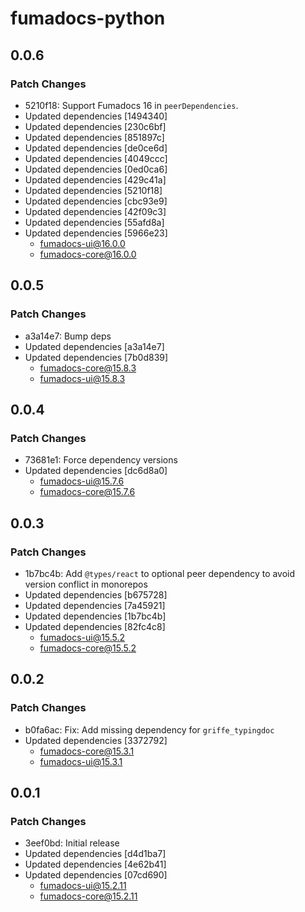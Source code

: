 # fumadocs-python

## 0.0.6

### Patch Changes

- 5210f18: Support Fumadocs 16 in `peerDependencies`.
- Updated dependencies [1494340]
- Updated dependencies [230c6bf]
- Updated dependencies [851897c]
- Updated dependencies [de0ce6d]
- Updated dependencies [4049ccc]
- Updated dependencies [0ed0ca6]
- Updated dependencies [429c41a]
- Updated dependencies [5210f18]
- Updated dependencies [cbc93e9]
- Updated dependencies [42f09c3]
- Updated dependencies [55afd8a]
- Updated dependencies [5966e23]
  - fumadocs-ui@16.0.0
  - fumadocs-core@16.0.0

## 0.0.5

### Patch Changes

- a3a14e7: Bump deps
- Updated dependencies [a3a14e7]
- Updated dependencies [7b0d839]
  - fumadocs-core@15.8.3
  - fumadocs-ui@15.8.3

## 0.0.4

### Patch Changes

- 73681e1: Force dependency versions
- Updated dependencies [dc6d8a0]
  - fumadocs-ui@15.7.6
  - fumadocs-core@15.7.6

## 0.0.3

### Patch Changes

- 1b7bc4b: Add `@types/react` to optional peer dependency to avoid version conflict in monorepos
- Updated dependencies [b675728]
- Updated dependencies [7a45921]
- Updated dependencies [1b7bc4b]
- Updated dependencies [82fc4c8]
  - fumadocs-ui@15.5.2
  - fumadocs-core@15.5.2

## 0.0.2

### Patch Changes

- b0fa6ac: Fix: Add missing dependency for `griffe_typingdoc`
- Updated dependencies [3372792]
  - fumadocs-core@15.3.1
  - fumadocs-ui@15.3.1

## 0.0.1

### Patch Changes

- 3eef0bd: Initial release
- Updated dependencies [d4d1ba7]
- Updated dependencies [4e62b41]
- Updated dependencies [07cd690]
  - fumadocs-ui@15.2.11
  - fumadocs-core@15.2.11

